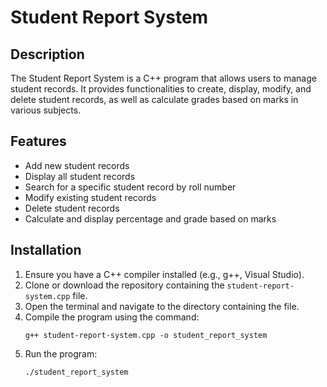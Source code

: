 # Student Report System

## Description
The Student Report System is a C++ program that allows users to manage student records. It provides functionalities to create, display, modify, and delete student records, as well as calculate grades based on marks in various subjects.

## Features
- Add new student records
- Display all student records
- Search for a specific student record by roll number
- Modify existing student records
- Delete student records
- Calculate and display percentage and grade based on marks

## Installation
1. Ensure you have a C++ compiler installed (e.g., g++, Visual Studio).
2. Clone or download the repository containing the `student-report-system.cpp` file.
3. Open the terminal and navigate to the directory containing the file.
4. Compile the program using the command:
   ```
   g++ student-report-system.cpp -o student_report_system
   ```
5. Run the program:
   ```
   ./student_report_system
   ```
